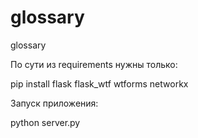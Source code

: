 # glossary
glossary

По сути из requirements нужны только:

pip install flask flask_wtf wtforms networkx

Запуск приложения:

python server.py
